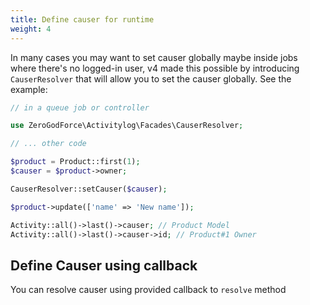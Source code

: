 ```yaml
---
title: Define causer for runtime
weight: 4
---
```


In many cases you may want to set causer globally maybe inside jobs where there's no logged-in user, v4 made this possible by introducing `CauserResolver` that will allow you to set the causer globally. See the example:

```php
// in a queue job or controller

use ZeroGodForce\Activitylog\Facades\CauserResolver;

// ... other code

$product = Product::first(1);
$causer = $product->owner;

CauserResolver::setCauser($causer);

$product->update(['name' => 'New name']);

Activity::all()->last()->causer; // Product Model
Activity::all()->last()->causer->id; // Product#1 Owner

```

## Define Causer using callback

You can resolve causer using provided callback to `resolve` method
